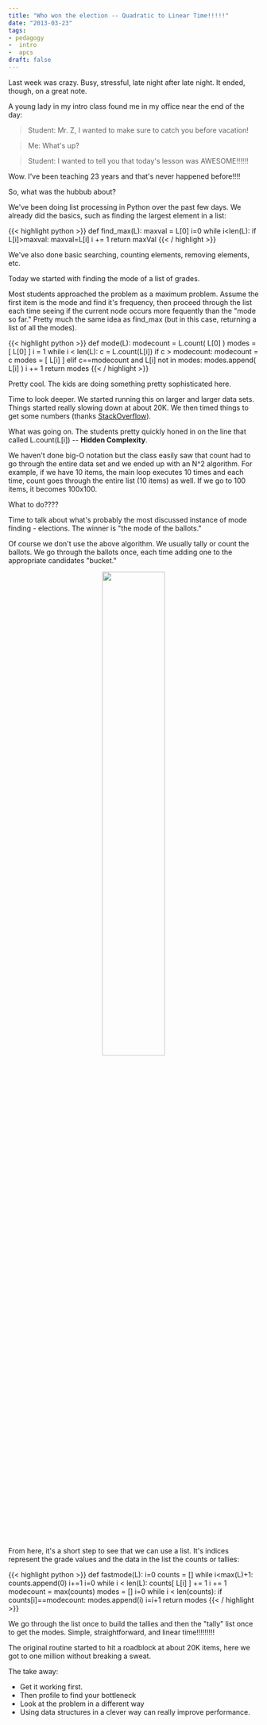 ```yaml
---
title: "Who won the election -- Quadratic to Linear Time!!!!!"
date: "2013-03-23"
tags:
- pedagogy
-  intro
-  apcs
draft: false
---
```



Last week was crazy. Busy, stressful, late night after late night. It
ended, though, on a great note.

A young lady in my intro class found me in my office near the end of the day:

> Student: Mr. Z, I wanted to make sure to catch you before vacation!

> Me: What's up?

> Student: I wanted to tell you that today's lesson was AWESOME!!!!!!

Wow. I've been teaching 23 years and that's never happened before!!!!

So, what was the hubbub about?

We've been doing list processing in Python over the past few days. We already did the basics, such as finding the largest element in a list:

{{< highlight python >}}
def find_max(L):
maxval = L[0]
i=0
while i<len(L):
if L[i]>maxval:
maxval=L[i]
i += 1
return maxVal
{{< / highlight >}}

We've also done basic searching, counting elements, removing elements, etc.

Today we started with finding the mode of a list of grades.

Most students approached the problem as a maximum problem. Assume the
first item is the mode and find it's frequency, then proceed through
the list each time seeing if the current node occurs more fequently
than the "mode so far." Pretty much the same idea as find_max (but in this case, returning a list of all the modes).

{{< highlight python >}}
def mode(L):
modecount = L.count( L[0] )
modes = [ L[0] ]
i = 1
while i < len(L):
c = L.count(L[i])
if c > modecount:
modecount = c
modes = [ L[i] ]
elif c==modecount and L[i] not in modes:
modes.append( L[i] )
i += 1
return modes
{{< / highlight >}}


Pretty cool. The kids are doing something pretty sophisticated here.

Time to look deeper. We started running this on larger and larger data
sets. Things started really slowing down at about 20K. We then timed
things to get some numbers (thanks
[StackOverflow](http://stackoverflow.com/questions/5998245/get-current-time-in-milliseconds-in-python)).

What was going on. The students pretty quickly honed in on the line
that called L.count(L\[i\]) -- **Hidden Complexity**.

We haven't done big-O notation but the class easily saw that count had
to go through the entire data set and we ended up with an N^2
algorithm. For example, if we have 10 items, the main loop executes 10
times and each time, count goes through the entire list (10 items) as
well. If we go to 100 items, it becomes 100x100.

What to do????

Time to talk about what's probably the most discussed instance of mode
finding - elections. The winner is "the mode of the ballots."

Of course we don't use the above algorithm. We usually tally or count the ballots. We go through the ballots once, each time adding one to the appropriate candidates "bucket."

<div align="center">
<a href="/img/tally.png" rel="lightbox">
<img width="50%" src="/img/tally.png" class="" alt="" />
</a>
</div>

From here, it's a short step to see that we can use a list. It's
indices represent the grade values and the data in the list the counts
or tallies:

{{< highlight python >}}
def fastmode(L):
i=0
counts = []
while i<max(L)+1:
counts.append(0)
i+=1
i=0
while i < len(L):
counts[ L[i] ] += 1
i += 1
modecount = max(counts)
modes = []
i=0
while i < len(counts):
if counts[i]==modecount:
modes.append(i)
i=i+1
return modes
{{< / highlight >}}

We go through the list once to build the tallies and then the "tally"
list once to get the modes. Simple, straightforward, and linear
time!!!!!!!!!

The original routine started to hit a roadblock at about 20K items,
here we got to one million without breaking a sweat.

The take away:

* Get it working first.
* Then profile to find your bottleneck
* Look at the problem in a different way
* Using data structures in a clever way can really improve performance.
